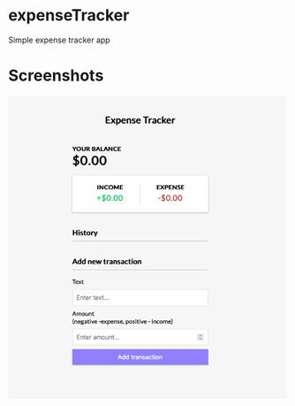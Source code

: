 # expenseTracker

Simple expense tracker app

# Screenshots

![Landing Page Image](/assets/pic1.png)